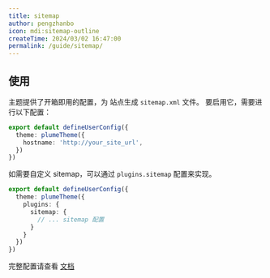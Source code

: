 ```yaml
---
title: sitemap
author: pengzhanbo
icon: mdi:sitemap-outline
createTime: 2024/03/02 16:47:00
permalink: /guide/sitemap/
---
```


## 使用

主题提供了开箱即用的配置，为 站点生成 `sitemap.xml` 文件。
要启用它，需要进行以下配置：

```ts title=".vuepress/config.ts"
export default defineUserConfig({
  theme: plumeTheme({
    hostname: 'http://your_site_url',
  })
})
```

如需要自定义 sitemap，可以通过 `plugins.sitemap` 配置来实现。

```ts title=".vuepress/config.ts"
export default defineUserConfig({
  theme: plumeTheme({
    plugins: {
      sitemap: {
        // ... sitemap 配置
      }
    }
  })
})
```

完整配置请查看 [文档](https://ecosystem.vuejs.press/zh/plugins/seo/sitemap/config.html)
